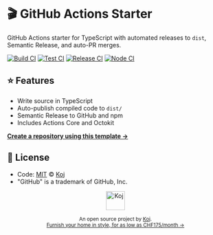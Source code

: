 # 🎬 GitHub Actions Starter

GitHub Actions starter for TypeScript with automated releases to `dist`, Semantic Release, and auto-PR merges.

[![Build CI](https://github.com/koj-co/header-comments/workflows/Build%20CI/badge.svg)](https://github.com/koj-co/header-comments/actions?query=workflow%3A%22Build+CI%22)
[![Test CI](https://github.com/koj-co/header-comments/workflows/Test%20CI/badge.svg)](https://github.com/koj-co/header-comments/actions?query=workflow%3A%22Test+CI%22)
[![Release CI](https://github.com/koj-co/header-comments/workflows/Release%20CI/badge.svg)](https://github.com/koj-co/header-comments/actions?query=workflow%3A%22Release+CI%22)
[![Node CI](https://github.com/koj-co/header-comments/workflows/Node%20CI/badge.svg)](https://github.com/koj-co/header-comments/actions?query=workflow%3A%22Node+CI%22)

## ⭐ Features

- Write source in TypeScript
- Auto-publish compiled code to `dist/`
- Semantic Release to GitHub and npm
- Includes Actions Core and Octokit

[**Create a repository using this template →**](https://github.com/koj-co/header-comments/generate)

## 📄 License

- Code: [MIT](./LICENSE) © [Koj](https://koj.co)
- "GitHub" is a trademark of GitHub, Inc.

<p align="center">
  <a href="https://koj.co">
    <img width="44" alt="Koj" src="https://kojcdn.com/v1598284251/website-v2/koj-github-footer_m089ze.svg">
  </a>
</p>
<p align="center">
  <sub>An open source project by <a href="https://koj.co">Koj</a>. <br> <a href="https://koj.co">Furnish your home in style, for as low as CHF175/month →</a></sub>
</p>

